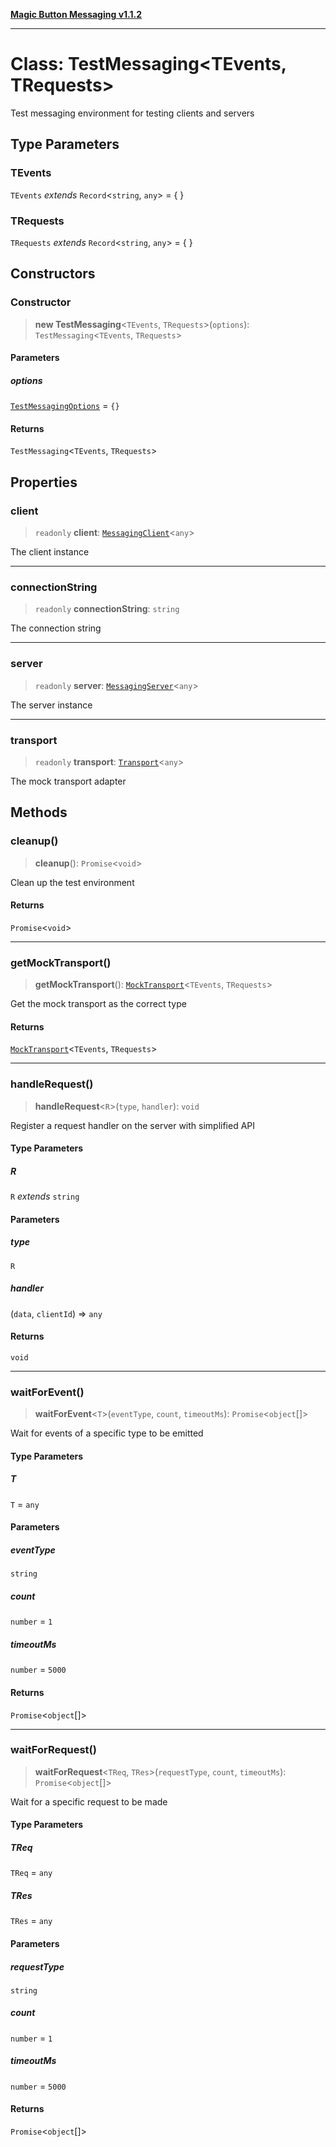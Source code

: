 [**Magic Button Messaging v1.1.2**](../README.md)

***

# Class: TestMessaging\<TEvents, TRequests\>

Test messaging environment for testing clients and servers

## Type Parameters

### TEvents

`TEvents` *extends* `Record`\<`string`, `any`\> = \{ \}

### TRequests

`TRequests` *extends* `Record`\<`string`, `any`\> = \{ \}

## Constructors

### Constructor

> **new TestMessaging**\<`TEvents`, `TRequests`\>(`options`): `TestMessaging`\<`TEvents`, `TRequests`\>

#### Parameters

##### options

[`TestMessagingOptions`](../interfaces/TestMessagingOptions.md) = `{}`

#### Returns

`TestMessaging`\<`TEvents`, `TRequests`\>

## Properties

### client

> `readonly` **client**: [`MessagingClient`](MessagingClient.md)\<`any`\>

The client instance

***

### connectionString

> `readonly` **connectionString**: `string`

The connection string

***

### server

> `readonly` **server**: [`MessagingServer`](MessagingServer.md)\<`any`\>

The server instance

***

### transport

> `readonly` **transport**: [`Transport`](../type-aliases/Transport.md)\<`any`\>

The mock transport adapter

## Methods

### cleanup()

> **cleanup**(): `Promise`\<`void`\>

Clean up the test environment

#### Returns

`Promise`\<`void`\>

***

### getMockTransport()

> **getMockTransport**(): [`MockTransport`](MockTransport.md)\<`TEvents`, `TRequests`\>

Get the mock transport as the correct type

#### Returns

[`MockTransport`](MockTransport.md)\<`TEvents`, `TRequests`\>

***

### handleRequest()

> **handleRequest**\<`R`\>(`type`, `handler`): `void`

Register a request handler on the server with simplified API

#### Type Parameters

##### R

`R` *extends* `string`

#### Parameters

##### type

`R`

##### handler

(`data`, `clientId`) => `any`

#### Returns

`void`

***

### waitForEvent()

> **waitForEvent**\<`T`\>(`eventType`, `count`, `timeoutMs`): `Promise`\<`object`[]\>

Wait for events of a specific type to be emitted

#### Type Parameters

##### T

`T` = `any`

#### Parameters

##### eventType

`string`

##### count

`number` = `1`

##### timeoutMs

`number` = `5000`

#### Returns

`Promise`\<`object`[]\>

***

### waitForRequest()

> **waitForRequest**\<`TReq`, `TRes`\>(`requestType`, `count`, `timeoutMs`): `Promise`\<`object`[]\>

Wait for a specific request to be made

#### Type Parameters

##### TReq

`TReq` = `any`

##### TRes

`TRes` = `any`

#### Parameters

##### requestType

`string`

##### count

`number` = `1`

##### timeoutMs

`number` = `5000`

#### Returns

`Promise`\<`object`[]\>
